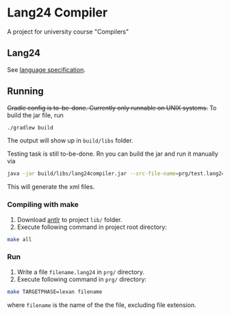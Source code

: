 # Lang24 Compiler

A project for university course "Compilers"

## Lang24
See [language specification](lang24_specs.md).

## Running

~~Gradle config is to-be-done. Currently only runnable on UNIX systems.~~
To build the jar file, run
```bash
./gradlew build
```
The output will show up in `build/libs` folder.

Testing task is still to-be-done. Rn you can build the jar and run it manually via
```bash
java -jar build/libs/lang24compiler.jar --src-file-name=prg/test.lang24 --xsl=../lib/xsl/  --target-phase=lexan --logged-phase=all
```
This will generate the xml files.


### Compiling with make

1. Download [antlr](https://www.antlr.org/download/antlr-4.13.1-complete.jar) to project `lib/` folder.
2. Execute following command in project root directory:
```bash
make all
```

### Run

1. Write a file `filename.lang24` in `prg/` directory.
2. Execute following command in `prg/` directory:
```bash
make TARGETPHASE=lexan filename
```
where `filename` is the name of the the file, excluding file extension.

